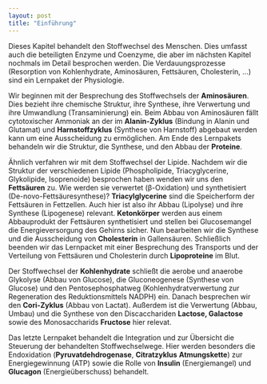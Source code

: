 ```yaml
---
layout: post
title: "Einführung"
---
```

Dieses Kapitel behandelt den Stoffwechsel des Menschen. Dies umfasst auch die beteiligten Enzyme und Coenzyme, die aber im nächsten Kapitel nochmals im Detail besprochen werden. Die Verdauungsprozesse (Resorption von Kohlenhydrate, Aminosäuren, Fettsäuren, Cholesterin, ...) sind ein Lernpaket der Physiologie.

Wir beginnen mit der Besprechung des Stoffwechsels der **Aminosäuren**. Dies bezieht ihre chemische Struktur, ihre Synthese, ihre Verwertung und ihre Umwandlung (Transaminierung) ein. Beim Abbau von Aminosäuren fällt cytotoxischer Ammoniak an der im **Alanin-Zyklus** (Bindung in Alanin und Glutamat) und **Harnstoffzyklus** (Synthese von Harnstoff) abgebaut werden kann um eine Ausscheidung zu ermöglichen. Am Ende des Lernpakets behandeln wir die Struktur, die Synthese, und den Abbau der **Proteine**.

Ähnlich verfahren wir mit dem Stoffwechsel der Lipide. Nachdem wir die Struktur der verschiedenen Lipide (Phospholipide, Triacyglycerine, Glykolipide, Isoprenoide) besprochen haben wenden wir uns  den **Fettsäuren** zu. Wie werden sie verwertet (β-Oxidation) und synthetisiert (De-novo-Fettsäuresynthese)? **Triacylglycerine** sind die Speicherform der Fettsäuren in Fettzellen. Auch hier ist also ihr Abbau (Lipolyse) und ihre Synthese (Lipogenese) relevant. **Ketonkörper** werden aus einem Abbauprodukt der Fettsäuren synthetisiert und stellen bei Glucosemangel die Energieversorgung des Gehirns sicher. Nun bearbeiten wir die Synthese und die Ausscheidung von **Cholesterin** in Gallensäuren.  Schließlich beenden wir das Lernpacket mit einer Besprechung des Transports und der Verteilung von Fettsäuren und Cholesterin durch **Lipoproteine** im Blut.

Der Stoffwechsel der **Kohlenhydrate** schließt die aerobe und anaerobe Glykolyse (Abbau von Glucose), die Gluconeogenese (Synthese von Glucose) und den Pentosephosphatweg (Kohlenhydratverwertung zur Regeneration des Reduktionsmittels NADPH) ein. Danach besprechen wir den **Cori-Zyklus** (Abbau von Lactat). Außerdem ist die Verwertung (Abbau, Umbau) und die Synthese von den Discacchariden **Lactose, Galactose** sowie des Monosaccharids **Fructose** hier relevat.

Das letzte Lernpaket behandelt die Integration und zur Übersicht die Steuerung der behandelten Stoffwechselwege. Hier werden besonders die Endoxidation (**Pyruvatdehdrogenase**, **Citratzyklus** **Atmungskette**) zur Energiegewinnung (ATP) sowie die Rolle von **Insulin** (Energiemangel) und **Glucagon** (Energieüberschuss) behandelt.


